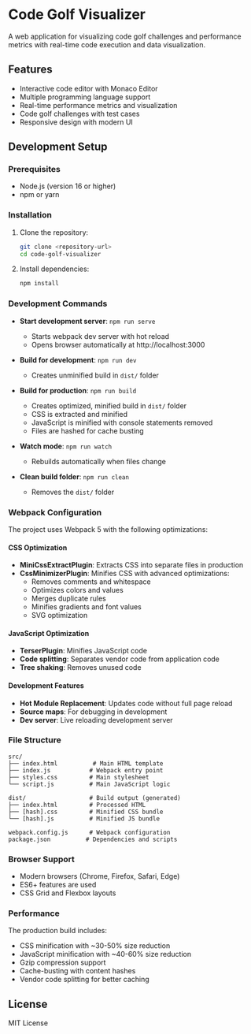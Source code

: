 # Code Golf Visualizer

A web application for visualizing code golf challenges and performance metrics with real-time code execution and data visualization.

## Features

- Interactive code editor with Monaco Editor
- Multiple programming language support
- Real-time performance metrics and visualization
- Code golf challenges with test cases
- Responsive design with modern UI

## Development Setup

### Prerequisites

- Node.js (version 16 or higher)
- npm or yarn

### Installation

1. Clone the repository:
   ```bash
   git clone <repository-url>
   cd code-golf-visualizer
   ```

2. Install dependencies:
   ```bash
   npm install
   ```

### Development Commands

- **Start development server**: `npm run serve`
  - Starts webpack dev server with hot reload
  - Opens browser automatically at http://localhost:3000

- **Build for development**: `npm run dev`
  - Creates unminified build in `dist/` folder

- **Build for production**: `npm run build`
  - Creates optimized, minified build in `dist/` folder
  - CSS is extracted and minified
  - JavaScript is minified with console statements removed
  - Files are hashed for cache busting

- **Watch mode**: `npm run watch`
  - Rebuilds automatically when files change

- **Clean build folder**: `npm run clean`
  - Removes the `dist/` folder

### Webpack Configuration

The project uses Webpack 5 with the following optimizations:

#### CSS Optimization
- **MiniCssExtractPlugin**: Extracts CSS into separate files in production
- **CssMinimizerPlugin**: Minifies CSS with advanced optimizations:
  - Removes comments and whitespace
  - Optimizes colors and values
  - Merges duplicate rules
  - Minifies gradients and font values
  - SVG optimization

#### JavaScript Optimization
- **TerserPlugin**: Minifies JavaScript code
- **Code splitting**: Separates vendor code from application code
- **Tree shaking**: Removes unused code

#### Development Features
- **Hot Module Replacement**: Updates code without full page reload
- **Source maps**: For debugging in development
- **Dev server**: Live reloading development server

### File Structure

```
src/
├── index.html          # Main HTML template
├── index.js           # Webpack entry point
├── styles.css         # Main stylesheet
└── script.js          # Main JavaScript logic

dist/                  # Build output (generated)
├── index.html         # Processed HTML
├── [hash].css         # Minified CSS bundle
└── [hash].js          # Minified JS bundle

webpack.config.js      # Webpack configuration
package.json          # Dependencies and scripts
```

### Browser Support

- Modern browsers (Chrome, Firefox, Safari, Edge)
- ES6+ features are used
- CSS Grid and Flexbox layouts

### Performance

The production build includes:
- CSS minification with ~30-50% size reduction
- JavaScript minification with ~40-60% size reduction
- Gzip compression support
- Cache-busting with content hashes
- Vendor code splitting for better caching

## License

MIT License
